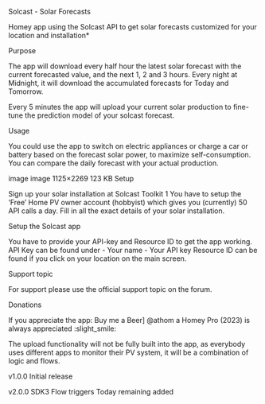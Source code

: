 Solcast - Solar Forecasts

Homey app using the Solcast API to get solar forecasts customized for your location and installation*


Purpose

The app will download every half hour the latest solar forecast with the current forecasted value, and the next 1, 2 and 3 hours.
Every night at Midnight, it will download the accumulated forecasts for Today and Tomorrow.

Every 5 minutes the app will upload your current solar production to fine-tune the prediction model of your solcast forecast.

Usage

You could use the app to switch on electric appliances or charge a car or battery based on the forecast solar power, to maximize self-consumption.
You can compare the daily forecast with your actual production.

image
image
1125×2269 123 KB
Setup

Sign up your solar installation at Solcast Toolkit 1
You have to setup the ‘Free’ Home PV owner account (hobbyist) which gives you (currently) 50 API calls a day.
Fill in all the exact details of your solar installation.

Setup the Solcast app

You have to provide your API-key and Resource ID to get the app working.
API Key can be found under - Your name - Your API key
Resource ID can be found if you click on your location on the main screen.

Support topic

For support please use the official support topic on the forum.

Donations

If you appreciate the app: Buy me a Beer]
@athom a Homey Pro (2023) is always appreciated :slight_smile:


The upload functionality will not be fully built into the app, as everybody uses different apps to monitor their PV system, it will be a combination of logic and flows.


v1.0.0
Initial release

v2.0.0
SDK3
Flow triggers
Today remaining added
